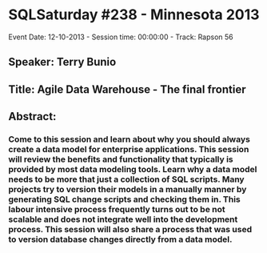 # SQLSaturday #238 - Minnesota 2013
Event Date: 12-10-2013 - Session time: 00:00:00 - Track: Rapson 56
## Speaker: Terry Bunio
## Title: Agile Data Warehouse - The final frontier 
## Abstract:
### Come to this session and learn about why you should always create a data model for enterprise applications. This session will review the benefits and functionality that typically is provided by most data modeling tools. Learn why a data model needs to be more that just a collection of SQL scripts. Many projects try to version their models in a manually manner by generating SQL change scripts and checking them in. This labour intensive process frequently turns out to be not scalable and does not integrate well into the  development process. This session will also share a process that was used to version database changes directly from a data model.

